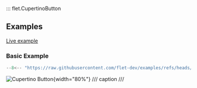::: flet.CupertinoButton

## Examples

[Live example](https://flet-controls-gallery.fly.dev/buttons/cupertinobutton)

### Basic Example

```python
--8<-- "https://raw.githubusercontent.com/flet-dev/examples/refs/heads/v1-docs/python/controls/cupertino-buttons/cupertino-button-example.py"
```

![Cupertino Button](https://raw.githubusercontent.com/flet-dev/examples/v1-docs/python/controls/cupertino-button/cupertino-buttons.png){width="80%"}
/// caption
///
